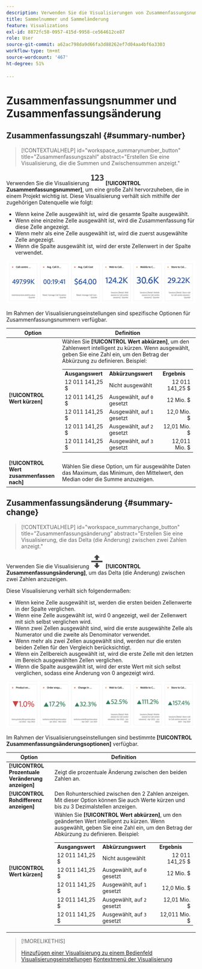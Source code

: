 ```yaml
---
description: Verwenden Sie die Visualisierungen von Zusammenfassungsnummern und Zusammenfassungsänderungen, um wichtige Datenpunkte in einem Projekt anzuzeigen.
title: Sammelnummer und Sammeländerung
feature: Visualizations
exl-id: 8872fc58-0957-415d-9958-ce564612ce87
role: User
source-git-commit: a62ac798da9d66fa3d88262ef7d04aa4bf6a3303
workflow-type: tm+mt
source-wordcount: '467'
ht-degree: 51%

---
```


# Zusammenfassungsnummer und Zusammenfassungsänderung

## Zusammenfassungszahl {#summary-number}

<!-- markdownlint-disable MD034 -->

>[!CONTEXTUALHELP]
>id="workspace_summarynumber_button"
>title="Zusammenfassungszahl"
>abstract="Erstellen Sie eine Visualisierung, die die Summen und Zwischensummen anzeigt."

<!-- markdownlint-enable MD034 -->

Verwenden Sie die Visualisierung ![Zusammenfassen](/help/assets/icons/123.svg) **[!UICONTROL Zusammenfassungsnummer]**, um eine große Zahl hervorzuheben, die in einem Projekt wichtig ist. Diese Visualisierung verhält sich mithilfe der zugehörigen Datenquelle wie folgt:

* Wenn keine Zelle ausgewählt ist, wird die gesamte Spalte ausgewählt.
* Wenn eine einzelne Zelle ausgewählt ist, wird die Zusammenfassung für diese Zelle angezeigt.
* Wenn mehr als eine Zelle ausgewählt ist, wird die zuerst ausgewählte Zelle angezeigt.
* Wenn die Spalte ausgewählt ist, wird der erste Zellenwert in der Spalte verwendet.

![Visualisierung der Zusammenfassungszahl](asses/../assets/summary-number.png)

Im Rahmen der Visualisierungseinstellungen sind spezifische Optionen für Zusammenfassungsnummern verfügbar.

| Option | Definition |
|--- |--- |
| **[!UICONTROL Wert kürzen]** | Wählen Sie **[!UICONTROL Wert abkürzen]**, um den Zahlenwert intelligent zu kürzen. Wenn ausgewählt, geben Sie eine Zahl ein, um den Betrag der Abkürzung zu definieren. Beispiel:<br/><table><tr><td>**Ausgangswert**</td><td>**Abkürzungswert**</td><td>**Ergebnis**</td></tr><tr><td>12 011 141,25 $</td><td>Nicht ausgewählt</td><td  align="right">12 011 141,25 $</td></tr><tr><td>12 011 141,25 $</td><td>Ausgewählt, auf `0` gesetzt</td><td align="right">12 Mio. $</td></tr><tr><td>12 011 141,25 $</td><td> Ausgewählt, auf `1` gesetzt</td><td  align="right">12,0 Mio. $</td></tr><tr><td>12 011 141,25 $</td><td>Ausgewählt, auf `2` gesetzt</td><td align="right">12,01 Mio. $</td></tr><tr><td>12 011 141,25 $</td><td>Ausgewählt, auf `3` gesetzt</td><td align="right">12,011 Mio. $</td></tr></table> |
| **[!UICONTROL Wert zusammenfassen nach]** | Wählen Sie diese Option, um für ausgewählte Daten das Maximum, das Minimum, den Mittelwert, den Median oder die Summe anzuzeigen. |

## Zusammenfassungsänderung {#summary-change}

<!-- markdownlint-disable MD034 -->

>[!CONTEXTUALHELP]
>id="workspace_summarychange_button"
>title="Zusammenfassungsänderung"
>abstract="Erstellen Sie eine Visualisierung, die das Delta (die Änderung) zwischen zwei Zahlen anzeigt."

<!-- markdownlint-enable MD034 -->


Verwenden Sie die Visualisierung ![MoveUpDown](/help/assets/icons/MoveUpDown.svg) **[!UICONTROL Zusammenfassungsänderung]**, um das Delta (die Änderung) zwischen zwei Zahlen anzuzeigen. <!-- This is applicable for AA, not CJA: The green and red color of the Summary Change can be controlled through [custom event polarity](https://experienceleague.adobe.com/docs/analytics/admin/admin-tools/success-events/success-event.html) or a calculated metric's [Show Upward Trend As](https://experienceleague.adobe.com/docs/analytics/components/calculated-metrics/calcmetric-workflow/cm-build-metrics.html) option.-->

<!--
The green and red color of the Summary Change can be controlled through [custom event polarity](https://experienceleague.adobe.com/docs/analytics/admin/admin/c-manage-report-suites/c-edit-report-suites/conversion-var-admin/c-success-events/success-event.md) or a calculated metric's [Show Upward Trend As](https://experienceleague.adobe.com/docs/analytics/components/calculated-metrics/calcmetric-workflow/cm-build-metrics.html) option.
-->

Diese Visualisierung verhält sich folgendermaßen:

* Wenn keine Zelle ausgewählt ist, werden die ersten beiden Zellenwerte in der Spalte verglichen.
* Wenn eine Zelle ausgewählt ist, wird 0 angezeigt, weil der Zellenwert mit sich selbst verglichen wird.
* Wenn zwei Zellen ausgewählt sind, wird die erste ausgewählte Zelle als Numerator und die zweite als Denominator verwendet.
* Wenn mehr als zwei Zellen ausgewählt sind, werden nur die ersten beiden Zellen für den Vergleich berücksichtigt.
* Wenn ein Zellbereich ausgewählt ist, wird die erste Zelle mit den letzten im Bereich ausgewählten Zellen verglichen.
* Wenn die Spalte ausgewählt ist, wird der erste Wert mit sich selbst verglichen, sodass eine Änderung von 0 angezeigt wird.


![Visualisierung der Zusammenfassungsänderung mit dem Delta zwischen zwei Zahlen.s](assets/summary-change.png)


Im Rahmen der Visualisierungseinstellungen sind bestimmte **[!UICONTROL Zusammenfassungsänderungsoptionen]** verfügbar.

| Option | Definition |
|--- |--- |
| **[!UICONTROL Prozentuale Veränderung anzeigen]** | Zeigt die prozentuale Änderung zwischen den beiden Zahlen an. |
| **[!UICONTROL Rohdifferenz anzeigen]** | Den Rohunterschied zwischen den 2 Zahlen anzeigen. Mit dieser Option können Sie auch Werte kürzen und bis zu 3 Dezimalstellen anzeigen. |
| **[!UICONTROL Wert kürzen]** | Wählen Sie **[!UICONTROL Wert abkürzen]**, um den geänderten Wert intelligent zu kürzen. Wenn ausgewählt, geben Sie eine Zahl ein, um den Betrag der Abkürzung zu definieren. Beispiel:<br/><table><tr><td>**Ausgangswert**</td><td>**Abkürzungswert**</td><td>**Ergebnis**</td></tr><tr><td>12 011 141,25 $</td><td>Nicht ausgewählt</td><td  align="right">12 011 141,25 $</td></tr><tr><td>12 011 141,25 $</td><td>Ausgewählt, auf `0` gesetzt</td><td align="right">12 Mio. $</td></tr><tr><td>12 011 141,25 $</td><td> Ausgewählt, auf `1` gesetzt</td><td  align="right">12,0 Mio. $</td></tr><tr><td>12 011 141,25 $</td><td>Ausgewählt, auf `2` gesetzt</td><td align="right">12,01 Mio. $</td></tr><tr><td>12 011 141,25 $</td><td>Ausgewählt, auf `3` gesetzt</td><td align="right">12,011 Mio. $</td></tr></table> |

>[!MORELIKETHIS]
>
>[Hinzufügen einer Visualisierung zu einem Bedienfeld](/help/analysis-workspace/visualizations/freeform-analysis-visualizations.md#add-visualizations-to-a-panel)
>[Visualisierungseinstellungen](/help/analysis-workspace/visualizations/freeform-analysis-visualizations.md#settings)
>[Kontextmenü der Visualisierung](/help/analysis-workspace/visualizations/freeform-analysis-visualizations.md#context-menu)
>
